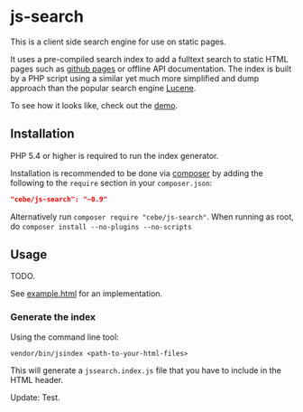 js-search
=========

This is a client side search engine for use on static pages.

It uses a pre-compiled search index to add a fulltext search to static HTML pages such as
[github pages][] or offline API documentation. The index is built by a PHP script using a
similar yet much more simplified and dump approach than the popular search engine [Lucene].

To see how it looks like, check out the [demo][].

[github pages]: https://pages.github.com/
[Lucene]: http://lucene.apache.org/
[demo]: http://cebe.github.io/js-search/#demo


Installation
------------

PHP 5.4 or higher is required to run the index generator.

Installation is recommended to be done via [composer](https://getcomposer.org/) by adding the following to the `require` section in your `composer.json`:

```json
"cebe/js-search": "~0.9"
```

Alternatively run `composer require "cebe/js-search"`.
When running as root, do `composer install --no-plugins --no-scripts`

Usage
-----

TODO.

See [example.html](example.html) for an implementation.

### Generate the index

Using the command line tool:
```
vendor/bin/jsindex <path-to-your-html-files>
```

This will generate a `jssearch.index.js` file that you have to include in the HTML header.

Update: Test.
